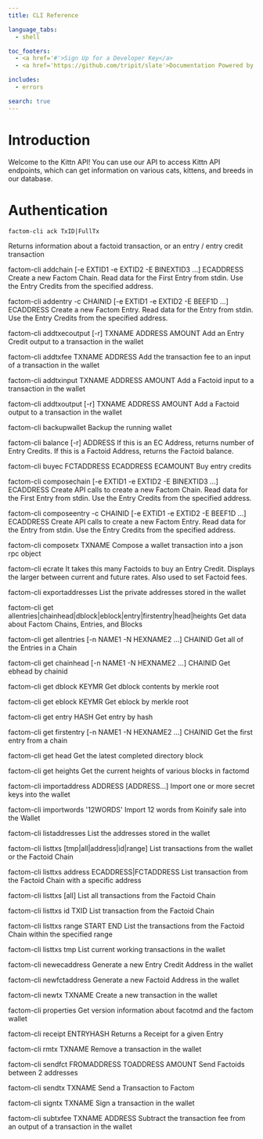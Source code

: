 ```yaml
---
title: CLI Reference

language_tabs:
  - shell

toc_footers:
  - <a href='#'>Sign Up for a Developer Key</a>
  - <a href='https://github.com/tripit/slate'>Documentation Powered by Slate</a>

includes:
  - errors

search: true
---
```


# Introduction

Welcome to the Kittn API! You can use our API to access Kittn API endpoints, which can get information on various cats, kittens, and breeds in our database.


# Authentication

```
factom-cli ack TxID|FullTx
```
Returns information about a factoid transaction, or an entry / entry credit transaction

factom-cli addchain [-e EXTID1 -e EXTID2 -E BINEXTID3 ...] ECADDRESS <STDIN>
Create a new Factom Chain. Read data for the First Entry from stdin. Use the Entry Credits from the specified address.

factom-cli addentry -c CHAINID [-e EXTID1 -e EXTID2 -E BEEF1D ...] ECADDRESS <STDIN>
Create a new Factom Entry. Read data for the Entry from stdin. Use the Entry Credits from the specified address.

factom-cli addtxecoutput [-r] TXNAME ADDRESS AMOUNT
Add an Entry Credit output to a transaction in the wallet

factom-cli addtxfee TXNAME ADDRESS
Add the transaction fee to an input of a transaction in the wallet

factom-cli addtxinput TXNAME ADDRESS AMOUNT
Add a Factoid input to a transaction in the wallet

factom-cli addtxoutput [-r] TXNAME ADDRESS AMOUNT
Add a Factoid output to a transaction in the wallet

factom-cli backupwallet
Backup the running wallet

factom-cli balance [-r] ADDRESS
If this is an EC Address, returns number of Entry Credits. If this is a Factoid Address, returns the Factoid balance.

factom-cli buyec FCTADDRESS ECADDRESS ECAMOUNT
Buy entry credits

factom-cli composechain [-e EXTID1 -e EXTID2 -E BINEXTID3 ...] ECADDRESS <STDIN>
Create API calls to create a new Factom Chain. Read data for the First Entry from stdin. Use the Entry Credits from the specified address.

factom-cli composeentry -c CHAINID [-e EXTID1 -e EXTID2 -E BEEF1D ...] ECADDRESS <STDIN>
Create API calls to create a new Factom Entry. Read data for the Entry from stdin. Use the Entry Credits from the specified address.

factom-cli composetx TXNAME
Compose a wallet transaction into a json rpc object

factom-cli ecrate
It takes this many Factoids to buy an Entry Credit. Displays the larger between current and future rates. Also used to set Factoid fees.

factom-cli exportaddresses
List the private addresses stored in the wallet

factom-cli get allentries|chainhead|dblock|eblock|entry|firstentry|head|heights
Get data about Factom Chains, Entries, and Blocks

factom-cli get allentries [-n NAME1 -N HEXNAME2 ...] CHAINID
Get all of the Entries in a Chain

factom-cli get chainhead [-n NAME1 -N HEXNAME2 ...] CHAINID
Get ebhead by chainid

factom-cli get dblock KEYMR
Get dblock contents by merkle root

factom-cli get eblock KEYMR
Get eblock by merkle root

factom-cli get entry HASH
Get entry by hash

factom-cli get firstentry [-n NAME1 -N HEXNAME2 ...] CHAINID
Get the first entry from a chain

factom-cli get head
Get the latest completed directory block

factom-cli get heights
Get the current heights of various blocks in factomd

factom-cli importaddress ADDRESS [ADDRESS...]
Import one or more secret keys into the wallet

factom-cli importwords '12WORDS'
Import 12 words from Koinify sale into the Wallet

factom-cli listaddresses
List the addresses stored in the wallet

factom-cli listtxs [tmp|all|address|id|range]
List transactions from the wallet or the Factoid Chain

factom-cli listtxs address ECADDRESS|FCTADDRESS
List transaction from the Factoid Chain with a specific address

factom-cli listtxs [all]
List all transactions from the Factoid Chain

factom-cli listtxs id TXID
List transaction from the Factoid Chain

factom-cli listtxs range START END
List the transactions from the Factoid Chain within the specified range

factom-cli listtxs tmp
List current working transactions in the wallet

factom-cli newecaddress
Generate a new Entry Credit Address in the wallet

factom-cli newfctaddress
Generate a new Factoid Address in the wallet

factom-cli newtx TXNAME
Create a new transaction in the wallet

factom-cli properties
Get version information about facotmd and the factom wallet

factom-cli receipt ENTRYHASH
Returns a Receipt for a given Entry

factom-cli rmtx TXNAME
Remove a transaction in the wallet

factom-cli sendfct FROMADDRESS TOADDRESS AMOUNT
Send Factoids between 2 addresses

factom-cli sendtx TXNAME
Send a Transaction to Factom

factom-cli signtx TXNAME
Sign a transaction in the wallet

factom-cli subtxfee TXNAME ADDRESS
Subtract the transaction fee from an output of a transaction in the wallet
